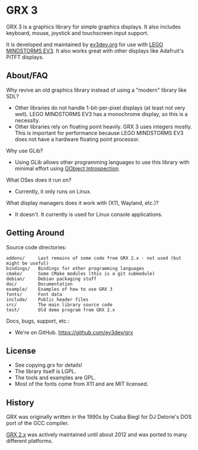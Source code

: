 GRX 3
=====

GRX 3 is a graphics library for simple graphics displays. It also includes
keyboard, mouse, joystick and touchscreen input support.

It is developed and maintained by [ev3dev.org](http://www.ev3dev.org) for use
with [LEGO MINDSTORMS EV3](http://mindstorms.lego.com). It also works great
with other displays like Adafruit's PiTFT displays.


About/FAQ
---------

Why revive an old graphics library instead of using a "modern" library like SDL?

* Other libraries do not handle 1-bit-per-pixel displays (at least not very well).
  LEGO MINDSTORMS EV3 has a monochrome display, so this is a necessity.
* Other libraries rely on floating point heavily. GRX 3 uses integers mostly.
  This is important for performance because LEGO MINDSTORMS EV3 does not have
  a hardware floating point processor.

Why use GLib?

* Using GLib allows other programming languages to use this library with minimal
  effort using [GObject Introspection].

[GObject Introspection]: https://wiki.gnome.org/Projects/GObjectIntrospection

What OSes does it run on?

* Currently, it only runs on Linux.

What display managers does it work with (X11, Wayland, etc.)?

* It doesn't. It currently is used for Linux console applications.


Getting Around
--------------

Source code directories:

    addons/     Last remains of some code from GRX 2.x - not used (but might be useful)
    bindings/   Bindings for other programming languages
    cmake/      Some CMake modules (this is a git submodule)
    debian/     Debian packaging stuff
    doc/        Documentation
    example/    Examples of how to use GRX 3
    fonts/      Font data
    include/    Public header files
    src/        The main library source code
    test/       Old demo program from GRX 2.x

Docs, bugs, support, etc.:

* We're on GitHub. https://github.com/ev3dev/grx


License
-------

* See copying.grx for details!
* The library itself is LGPL.
* The tools and examples are GPL.
* Most of the fonts come from X11 and are MIT licensed.

History
-------

GRX was originally written in the 1990s by Csaba Biegl for
DJ Delorie's DOS port of the GCC compiler.

[GRX 2.x](http://grx.gnu.de/) was actively maintained until about 2012 and was
ported to many different platforms.
